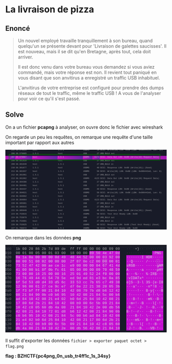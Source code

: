 # La livraison de pizza

## Enoncé

> Un nouvel employé travaille tranquillement à son bureau, quand quelqu'un se présente devant pour 'Livraison de galettes saucisses'. Il est nouveau, mais il se dit qu'en Bretagne, après tout, cela doit arriver.
> 
> Il est donc venu dans votre bureau vous demandez si vous aviez commandé, mais votre réponse est non. Il revient tout paniqué en vous disant que son anvitirus a enregistré un traffic USB inhabituel.
> 
> L'anvitirus de votre entreprise est configuré pour prendre des dumps réseaux de tout le traffic, même le traffic USB ! A vous de l'analyser pour voir ce qu'il s'est passé.

## Solve

On a un fichier **pcapng** à analyser, on ouvre donc le fichier avec wireshark

On regarde un peu les requêtes, on remarque une requête d'une taille important par rapport aux autres

![](./img/1.png)

On remarque dans les données **png**

![](./img/2.png)

Il suffit d'exporter les données `fichier > exporter paquet octet > flag.png`

**flag : BZHCTF{pc4png_0n_usb_tr4ff1c_1s_34sy}**
